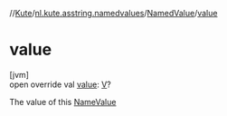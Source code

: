 //[Kute](../../../index.md)/[nl.kute.asstring.namedvalues](../index.md)/[NamedValue](index.md)/[value](value.md)

# value

[jvm]\
open override val [value](value.md): [V](index.md)?

The value of this [NameValue](../-name-value/index.md)
